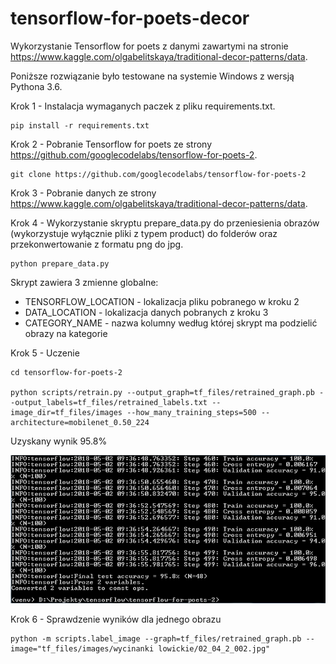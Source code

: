 # tensorflow-for-poets-decor

Wykorzystanie Tensorflow for poets z danymi zawartymi na stronie https://www.kaggle.com/olgabelitskaya/traditional-decor-patterns/data.

Poniższe rozwiązanie było testowane na systemie Windows z wersją Pythona 3.6.

Krok 1 - Instalacja wymaganych paczek z pliku requirements.txt.

```
pip install -r requirements.txt
```

Krok 2 - Pobranie Tensorflow for poets ze strony https://github.com/googlecodelabs/tensorflow-for-poets-2.

```
git clone https://github.com/googlecodelabs/tensorflow-for-poets-2
```

Krok 3 - Pobranie danych ze strony https://www.kaggle.com/olgabelitskaya/traditional-decor-patterns/data.

Krok 4 - Wykorzystanie skryptu prepare_data.py do przeniesienia obrazów (wykorzystuje wyłącznie pliki z typem product) do folderów oraz przekonwertowanie z formatu png do jpg.

```
python prepare_data.py
```

Skrypt zawiera 3 zmienne globalne:

- TENSORFLOW_LOCATION - lokalizacja pliku pobranego w kroku 2
- DATA_LOCATION - lokalizacja danych pobranych z kroku 3
- CATEGORY_NAME - nazwa kolumny według której skrypt ma podzielić obrazy na kategorie

Krok 5 - Uczenie

```
cd tensorflow-for-poets-2

python scripts/retrain.py --output_graph=tf_files/retrained_graph.pb --output_labels=tf_files/retrained_labels.txt --image_dir=tf_files/images --how_many_training_steps=500 --architecture=mobilenet_0.50_224
```

Uzyskany wynik 95.8%

![Screenshot](result.PNG)

Krok 6 - Sprawdzenie wyników dla jednego obrazu

```
python -m scripts.label_image --graph=tf_files/retrained_graph.pb --image="tf_files/images/wycinanki lowickie/02_04_2_002.jpg"
```
